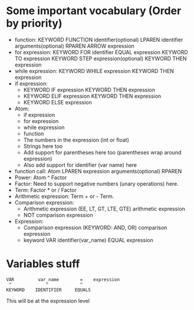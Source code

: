 # Some important vocabulary (Order by priority)

- function: KEYWORD FUNCTION identifier(optional) LPAREN identifier arguments(optional) RPAREN ARROW expression
- for expression: KEYWORD FOR identifier EQUAL expression KEYWORD TO expression KEYWORD STEP expression(optional) KEYWORD THEN expression
- while expression: KEYWORD WHILE expression KEYWORD THEN expression
- if expression:
  - KEYWORD IF expression KEYWORD THEN expression
  - KEYWORD ELIF expression KEYWORD THEN expression
  - KEYWORD ELSE expression
- Atom:
  - if expression
  - for expression
  - while expression
  - function
  - The numbers in the expression (int or float)
  - Strings here too
  - Add support for parentheses here too (parentheses wrap around expression)
  - Also add support for identifier (var name) here
- function call: Atom LPAREN expression arguments(optional) RPAREN
- Power: Atom ^ Factor
- Factor: Need to support negative numbers (unary operations) here.
- Term: Factor * or / Factor
- Arithmetic expression: Term + or - Term.
- Comparison expression: 
  - Arithmetic expression (EE, LT, GT, LTE, GTE) arithmetic expression
  - NOT comparison expression
- Expression: 
  - Comparison expression (KEYWORD: AND, OR) comparison expression
  - keyword VAR identifier(var_name) EQUAL expression

# Variables stuff
```
VAR         var_name        =    expression
 ^             ^            ^
KEYWORD    IDENTIFIER     EQUALS
```

This will be at the expression level
